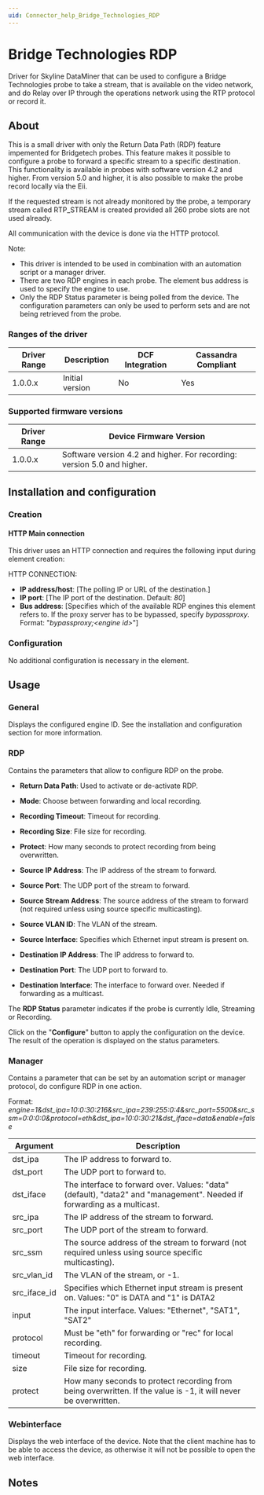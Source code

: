 ```yaml
---
uid: Connector_help_Bridge_Technologies_RDP
---
```


# Bridge Technologies RDP

Driver for Skyline DataMiner that can be used to configure a Bridge Technologies probe to take a stream, that is available on the video network, and do Relay over IP through the operations network using the RTP protocol or record it.

## About

This is a small driver with only the Return Data Path (RDP) feature impemented for Bridgetech probes. This feature makes it possible to configure a probe to forward a specific stream to a specific destination. This functionality is available in probes with software version 4.2 and higher. From version 5.0 and higher, it is also possible to make the probe record locally via the Eii.

If the requested stream is not already monitored by the probe, a temporary stream called RTP_STREAM is created provided all 260 probe slots are not used already.

All communication with the device is done via the HTTP protocol.

Note:

- This driver is intended to be used in combination with an automation script or a manager driver.
- There are two RDP engines in each probe. The element bus address is used to specify the engine to use.
- Only the RDP Status parameter is being polled from the device. The configuration parameters can only be used to perform sets and are not being retrieved from the probe.

### Ranges of the driver

| **Driver Range** | **Description** | **DCF Integration** | **Cassandra Compliant** |
|------------------|-----------------|---------------------|-------------------------|
| 1.0.0.x          | Initial version | No                  | Yes                     |

### Supported firmware versions

| **Driver Range** | **Device Firmware Version**                                             |
|------------------|-------------------------------------------------------------------------|
| 1.0.0.x          | Software version 4.2 and higher. For recording: version 5.0 and higher. |

## Installation and configuration

### Creation

#### HTTP Main connection

This driver uses an HTTP connection and requires the following input during element creation:

HTTP CONNECTION:

- **IP address/host**: \[The polling IP or URL of the destination.\]
- **IP port**: \[The IP port of the destination. Default: *80*\]
- **Bus address**: \[Specifies which of the available RDP engines this element refers to. If the proxy server has to be bypassed, specify *bypassproxy*. Format: "*bypassproxy;\<engine id\>*"\]

### Configuration

No additional configuration is necessary in the element.

## Usage

### General

Displays the configured engine ID. See the installation and configuration section for more information.

### RDP

Contains the parameters that allow to configure RDP on the probe.

- **Return Data Path**: Used to activate or de-activate RDP.

- **Mode**: Choose between forwarding and local recording.

- **Recording Timeout**: Timeout for recording.

- **Recording Size**: File size for recording.

- **Protect**: How many seconds to protect recording from being overwritten.

- **Source IP Address**: The IP address of the stream to forward.

- **Source Port**: The UDP port of the stream to forward.

- **Source Stream Address**: The source address of the stream to forward (not required unless using source specific multicasting).

- **Source VLAN ID**: The VLAN of the stream.

- **Source Interface**: Specifies which Ethernet input stream is present on.

- **Destination IP Address**: The IP address to forward to.

- **Destination Port**: The UDP port to forward to.

- **Destination Interface**: The interface to forward over. Needed if forwarding as a multicast.

The **RDP Status** parameter indicates if the probe is currently Idle, Streaming or Recording.

Click on the "**Configure**" button to apply the configuration on the device. The result of the operation is displayed on the status parameters.

### Manager

Contains a parameter that can be set by an automation script or manager protocol, do configure RDP in one action.

Format: *engine=1&dst_ipa=10:0:30:216&src_ipa=239:255:0:4&src_port=5500&src_ssm=0:0:0:0&protocol=eth&dst_ipa=10:0:30:21&dst_iface=data&enable=false*

| **Argument** | **Description**                                                                                                         |
|--------------|-------------------------------------------------------------------------------------------------------------------------|
| dst_ipa      | The IP address to forward to.                                                                                           |
| dst_port     | The UDP port to forward to.                                                                                             |
| dst_iface    | The interface to forward over. Values: "data" (default), "data2" and "management". Needed if forwarding as a multicast. |
| src_ipa      | The IP address of the stream to forward.                                                                                |
| src_port     | The UDP port of the stream to forward.                                                                                  |
| src_ssm      | The source address of the stream to forward (not required unless using source specific multicasting).                   |
| src_vlan_id  | The VLAN of the stream, or -1.                                                                                          |
| src_iface_id | Specifies which Ethernet input stream is present on. Values: "0" is DATA and "1" is DATA2                               |
| input        | The input interface. Values: "Ethernet", "SAT1", "SAT2"                                                                 |
| protocol     | Must be "eth" for forwarding or "rec" for local recording.                                                              |
| timeout      | Timeout for recording.                                                                                                  |
| size         | File size for recording.                                                                                                |
| protect      | How many seconds to protect recording from being overwritten. If the value is -1, it will never be overwritten.         |

### Webinterface

Displays the web interface of the device. Note that the client machine has to be able to access the device, as otherwise it will not be possible to open the web interface.

## Notes
